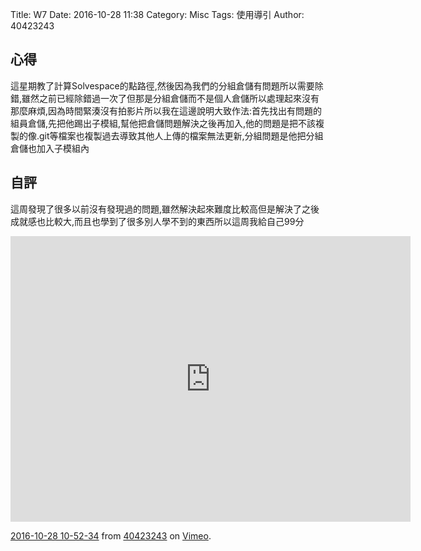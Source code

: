 Title: W7
Date: 2016-10-28 11:38
Category: Misc
Tags: 使用導引
Author: 40423243


<section>
<h1>心得</h1>
這星期教了計算Solvespace的點路徑,然後因為我們的分組倉儲有問題所以需要除錯,雖然之前已經除錯過一次了但那是分組倉儲而不是個人倉儲所以處理起來沒有那麼麻煩,因為時間緊湊沒有拍影片所以我在這邊說明大致作法:首先找出有問題的組員倉儲,先把他踢出子模組,幫他把倉儲問題解決之後再加入,他的問題是把不該複製的像.git等檔案也複製過去導致其他人上傳的檔案無法更新,分組問題是他把分組倉儲也加入子模組內
</section>
<section>
    <h1>自評</h1>
    <p>這周發現了很多以前沒有發現過的問題,雖然解決起來難度比較高但是解決了之後成就感也比較大,而且也學到了很多別人學不到的東西所以這周我給自己99分</p>
</section>

<p><iframe src="https://player.vimeo.com/video/190191199" width="640" height="457" frameborder="0" allowfullscreen="allowfullscreen"></iframe></p>
<p><a href="https://vimeo.com/190191199">2016-10-28 10-52-34</a> from <a href="https://vimeo.com/user45620934">40423243</a> on <a href="https://vimeo.com">Vimeo</a>.</p>